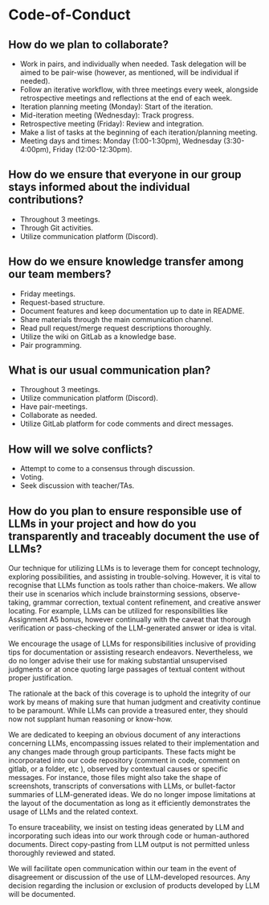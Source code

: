 # Code-of-Conduct

## How do we plan to collaborate?
- Work in pairs, and individually when needed. Task delegation will be aimed to be pair-wise (however, as mentioned, will be individual if needed).
- Follow an iterative workflow, with three meetings every week, alongside retrospective meetings and reflections at the end of each week.
- Iteration planning meeting (Monday): Start of the iteration.
- Mid-iteration meeting (Wednesday): Track progress.
- Retrospective meeting (Friday): Review and integration.
- Make a list of tasks at the beginning of each iteration/planning meeting.
- Meeting days and times: Monday (1:00-1:30pm), Wednesday (3:30-4:00pm), Friday (12:00-12:30pm).

## How do we ensure that everyone in our group stays informed about the individual contributions?
- Throughout 3 meetings.
- Through Git activities.
- Utilize communication platform (Discord).

## How do we ensure knowledge transfer among our team members?
- Friday meetings.
- Request-based structure.
- Document features and keep documentation up to date in README.
- Share materials through the main communication channel.
- Read pull request/merge request descriptions thoroughly.
- Utilize the wiki on GitLab as a knowledge base.
- Pair programming.

## What is our usual communication plan?
- Throughout 3 meetings.
- Utilize communication platform (Discord).
- Have pair-meetings.
- Collaborate as needed.
- Utilize GitLab platform for code comments and direct messages.

## How will we solve conflicts?
- Attempt to come to a consensus through discussion.
- Voting.
- Seek discussion with teacher/TAs.

## How do you plan to ensure responsible use of LLMs in your project and how do you transparently and traceably document the use of LLMs?


Our technique for utilizing LLMs is to leverage them for concept technology, exploring possibilities, 
and assisting in trouble-solving. However, it is vital to recognise that LLMs function as tools rather 
than choice-makers. We allow their use in scenarios which include brainstorming sessions, observe-taking, 
grammar correction, textual content refinement, and creative answer locating. For example, 
LLMs can be utilized for responsibilities like Assignment A5 bonus, however continually with 
the caveat that thorough verification or pass-checking of the LLM-generated answer or idea is vital.

We encourage the usage of LLMs for responsibilities inclusive of providing tips for documentation or 
assisting research endeavors. Nevertheless, we do no longer advise their use for making substantial 
unsupervised judgments or at once quoting large passages of textual content without proper justification.

The rationale at the back of this coverage is to uphold the integrity of our work by means of making 
sure that human judgment and creativity continue to be paramount. While LLMs can provide a treasured enter, 
they should now not supplant human reasoning or know-how.

We are dedicated to keeping an obvious document of any interactions concerning LLMs, encompassing issues 
related to their implementation and any changes made through group participants. These facts might be 
incorporated into our code repository (comment in code, comment on gitlab, or a folder, etc ), observed 
by contextual causes or specific messages. For instance, those files might also take the shape of screenshots, 
transcripts of conversations with LLMs, or bullet-factor summaries of LLM-generated ideas. We do no longer impose 
limitations at the layout of the documentation as long as it efficiently demonstrates the usage of LLMs and 
the related context.

To ensure traceability, we insist on testing ideas generated by LLM and incorporating such ideas into our 
work through code or human-authored documents. Direct copy-pasting from LLM output is not permitted unless
thoroughly reviewed and stated.

We will facilitate open communication within our team in the event of disagreement or discussion of the
use of LLM-developed resources. Any decision regarding the inclusion or exclusion of products developed
by LLM will be documented.




